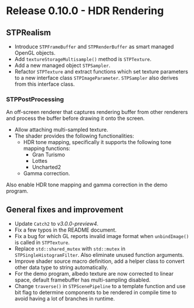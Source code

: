 # Release 0.10.0 - HDR Rendering

## STPRealism

- Introduce `STPFrameBuffer` and `STPRenderBuffer` as smart managed OpenGL objects.
- Add `textureStorageMultisample()` method is `STPTexture`.
- Add a new managed object `STPSampler`.
- Refactor `STPTexture` and extract functions which set texture parameters to a new interface class `STPImageParameter`. `STPSampler` also derives from this interface class.

### STPPostProcessing

An off-screen renderer that captures rendering buffer from other renderers and process the buffer before drawing it onto the screen.

- Allow attaching multi-sampled texture.
- The shader provides the following functionalities:
  - HDR tone mapping, specifically it supports the following tone mapping functions:
    - Gran Turismo
    - Lottes
    - Uncharted2
  - Gamma correction.

Also enable HDR tone mapping and gamma correction in the demo program.

## General fixes and improvement

- Update `Catch2` to *v3.0.0-preview4*.
- Fix a few typos in the README document.
- Fix a bug for which GL reports invalid image format when `unbindImage()` is called in `STPTexture`.
- Replace `std::shared_mutex` with `std::mutex` in `STPSingleHistogramFilter`. Also eliminate unused function arguments.
- Improve shader source macro definition, add a helper class to convert other data type to string automatically.
- For the demo program, albedo texture are now corrected to linear space, default framebuffer has multi-sampling disabled.
- Change `traverse()` in `STPScenePipeline` to a template function and use bit flag to determine components to be rendered in compile time to avoid having a lot of branches in runtime.